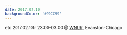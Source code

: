 ```yaml
---
date: 2017.02.10
backgroundColor: '#99CC99'
---
```


etc 2017.02.10fr 23:00-03:00 @ [WNUR](http://www.wnur.org), Evanston-Chicago